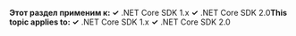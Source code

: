 <span data-ttu-id="773d6-101">**Этот раздел применим к: ✓** .NET Core SDK 1.x **✓** .NET Core SDK 2.0</span><span class="sxs-lookup"><span data-stu-id="773d6-101">**This topic applies to: ✓** .NET Core SDK 1.x **✓** .NET Core SDK 2.0</span></span>
